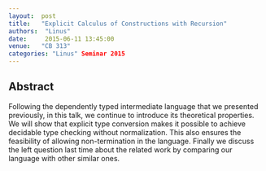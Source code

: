 ```yaml
--- 
layout:  post 
title:   "Explicit Calculus of Constructions with Recursion"
authors:  "Linus"
date:     2015-06-11 13:45:00
venue:   "CB 313"
categories: "Linus" Seminar 2015
--- 
```

## Abstract

Following the dependently typed intermediate language that we
presented previously, in this talk, we continue to introduce its
theoretical properties. We will show that explicit type conversion
makes it possible to achieve decidable type checking without
normalization. This also ensures the feasibility of allowing
non-termination in the language. Finally we discuss the left question
last time about the related work by comparing our language with other
similar ones.


